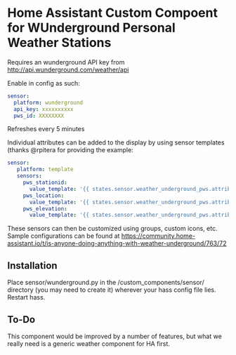 # Home Assistant Custom Compoent for WUnderground Personal Weather Stations

Requires an wunderground API key from http://api.wunderground.com/weather/api

Enable in config as such:

```yaml
sensor:
  platform: wunderground
  api_key: xxxxxxxxxx
  pws_id: XXXXXXXX
```

Refreshes every 5 minutes

Individual attributes can be added to the display by using sensor templates (thanks @rpitera for providing the example:

```yaml
sensor:
   platform: template
   sensors:
     pws_stationid:
       value_template: '{{ states.sensor.weather_underground_pws.attributes.station_id }}'
     pws_location:
       value_template: '{{ states.sensor.weather_underground_pws.attributes.display_location.full }}'
     pws_elevation:
       value_template: '{{ states.sensor.weather_underground_pws.attributes.observation_location.elevation }}'
```

These sensors can then be customized using groups, custom icons, etc. Sample configurations can be found at https://community.home-assistant.io/t/is-anyone-doing-anything-with-weather-underground/763/72

## Installation

Place sensor/wunderground.py in the /custom_components/sensor/ directory (you may need to create it) wherever your hass config file lies. Restart hass.


## To-Do

This component would be improved by a number of features, but what we really need is a generic weather component for HA first.

